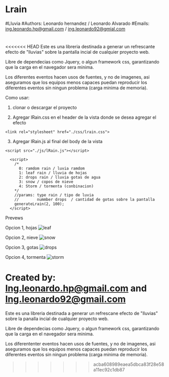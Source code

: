 # Lrain
#Lluvia
#Authors: Leonardo hernandez / Leonardo Alvarado
#Emails:  ing.leonardo.hp@gmail.com / ing.leonardo92@gmial.com
#


<<<<<<< HEAD
Este es una libreria destinada a generar un refrescante efecto de "lluvias" sobre la pantalla incial de cualquier proyecto web.

Libre de dependecias como Jquery, o algun framework css, garantizando que la carga en el navegador sera minima.

Los diferentes eventos hacen usos de fuentes, y no de imagenes, asi aseguramos que los equipos menos capaces puedan reproducir los diferentes eventos sin ningun problema (carga minima de memoria).

Como usar:
  1. clonar o descargar el proyecto
  
  2. Agregar lRain.css en el header de la vista donde se desea agregar el efecto
  
    <link rel="stylesheet" href="./css/lrain.css">
  
  3. Agregar lRain.js al final del body de la vista
      
    <script src="./js/lRain.js"></script>
      
      <script>
        /*
          0: ramdom rain / luvia ramdom
          1: leaf rain / lluvia de hojas
          2: drops rain / lluvia gotas de agua
          3: snow / copos de nieve
          4: Storm / tormenta (conbinacion)
        */
        //params: type rain / tipo de luvia
        //        nummber drops  / cantidad de gotas sobre la pantalla  
        generateLrain(2, 100);
      </script>

Prevews

Opcion 1, hojas
![leaf](https://user-images.githubusercontent.com/8810299/49225457-870c5880-f3ba-11e8-9436-e5fab1db094f.png)

Opcion 2, nieve
![snow](https://user-images.githubusercontent.com/8810299/49225477-92f81a80-f3ba-11e8-9ac8-9d18654e38fd.png)

Opcion 3, gotas
![drops](https://user-images.githubusercontent.com/8810299/49225486-98556500-f3ba-11e8-8da2-57a9e4ed5f38.png)

Opcion 4, tormenta
![storm](https://user-images.githubusercontent.com/8810299/49225498-9db2af80-f3ba-11e8-9dc8-0a60756cc1c7.png)


Created by: Ing.leonardo.hp@gmail.com and Ing.leonardo92@gmail.com
=======
Este es una libreria destinada a generar un refrescane efecto de "lluvias" sobre la panalla incial de cualquier proyecto web.

Libre de dependecias como Jquery, o algun framework css, garantizando que la carga en el navegador sera minima.

Los diferententer eventos hacen usos de fuentes, y no de imagenes, asi aseguramos que los equipos menos capaces puedan reproducir los diferentes eventos sin ningun problema (carga minima de memoria).


>>>>>>> acba608989eaea5dbca83f28e58a11ec92c1db87
